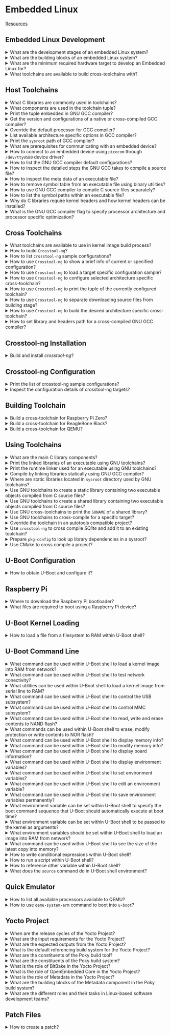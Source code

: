 # Embedded Linux
[Resources](README.md)

## Embedded Linux Development

<details>
<summary>What are the development stages of an embedded Linux system?</summary>

> 1. Board Bring-Up
> 2. System Architecture and Design Choice
> 3. Writing Embedded Applications
> 4. Debugging and Optimizing Performance
>
> ---
> **Resources**
> - Mastering Embedded Linux Programming - Chapter 1

> **References**
> ---
</details>

<details>
<summary>What are the building blocks of an embedded Linux system?</summary>

> **Description**
>
> 1. Toolchain
> 2. Bootloader
> 3. Kernel
> 4. Root filesystem
> 5. Embedded Applications
>
> ---
> **Resources**
> - Mastering Embedded Linux Programming - Chapter 1

> **References**
> ---
</details>

<details>
<summary>What are the minimum required hardware target to develop an Embedded Linux for?</summary>

> 1. CPU architecture
> 2. Reasonable amout of RAM
> 3. Non-volatile storage
> 4. Serial port
> 5. Debugging interface (e.g. JTAG)
>
> ---
> **Resources**
> - Mastering Embedded Linux Programming - Chapter 1
> ---
> **References**
> ---
</details>

<details>
<summary>What toolchains are available to build cross-toolchains with?</summary>

> - Toolchain can be completely built manually by [Cross Linux From
>   Scratch](https://trac.clfs.org).
> - Another alternative to build toolchains is
>   [crosstool-NG](https://crosstool-ng.github.io).
>
> ---
> **Resources**
> - Mastering Embedded Linux Programming - Chapter 2
>
> ---
> **References**
> ---
</details>

## Host Toolchains

<details>
<summary>What C libraries are commonly used in toolchains?</summary>

> * glibc: [https://gnu.org/software/libc](https://gnu.org/software/libs)
> * musl libs: [https://musl.libc.org](https://musl.libc.org)
> * uClibc-ng: [https://uclibc-ng.org](https://uclibc-ng.org)
> * eglibc: [https://uclibc.org/home](https://uclibc.org/home)
>
> ---
> **Resources**
> - Mastering Embedded Linux Programming - Chapter 2
> ---
> **References**
> ---
</details>

<details>
<summary>What components are used in the toolchain tuple?</summary>

> **Description**
>
> * CPU Architecture + Endianness (e.g. `x86_64`, `mipsel`, `armeb`)
> * Vendor (e.g. `buildroot`)
> * Kernel (e.g. `linux`)
> * Operating System + ABI (e.g. `gnueabi`, `gnueabihf`, `musleabi`,
>   `musleabihf`)
>
> ---
> **Resources**
> - Mastering Embedded Linux Programming - Chapter 2
>
> ---
> **References**
> ---
</details>

<details>
<summary>Print the tuple embedded in GNU GCC compiler?</summary>

> **Description**
>
> ```sh
> gcc -dumpmachine
> ``````
>
> ---
> **Resources**
> - Mastering Embedded Linux Programming - Chapter 2
> ---
> **References**
> ---
</details>

<details>
<summary>Get the version and configurations of a native or cross-compiled GCC compiler?</summary>

> **Description**
>
> ```sh
> ${CROSS_COMPILE}gcc -v
> ``````
> ---
> **Resources**
> - Mastering Embedded Linux Programming - Chapter 2
> ---
> **References**
> ---
</details>

<details>
<summary>Override the default processor for GCC compiler?</summary>

> ```sh
> ${CROSS_COMPILE}gcc -mcpu=cortex-a5 main.c -o app
> ``````
>
> ---
> **Resources**
> - Mastering Embedded Linux Programming - Chapter 2
> ---
> **References**
> ---
</details>

<details>
<summary>List available architecture specific options in GCC compiler?</summary>

> ```sh
> ${CROSS_COMPILE}gcc --target-help
> ``````
>
> ---
> **Resources**
> - Mastering Embedded Linux Programming - Chapter 2
> ---
> **References**
> ---
</details>

<details>
<summary>Print the <code>sysroot</code> path of GCC compiler?</summary>

> ```sh
> ${CROSS_COMPILE}gcc -print-sysroot
> ``````
>
> ---
> **Resources**
> - Mastering Embedded Linux Programming - Chapter 2
> ---
> **References**
> ---
</details>

<details>
<summary>What are prerequisites for communicating with an embedded device?</summary>

> **Description**
>
> The board should be physically connected to the host using USB to Serial
> cable.
>
> The program which can be used to connect the board with a TTY are as follows:
>
> * minicom
> * picocom
> * gtkterm
> * putty
> * screen
> * tio
>
> ---
> **Resources**
> - Embedded Linux Full Course by Anisa Institute - 14:55:00
> ---
> **References**
> ---
</details>

<details>
<summary>How to connect to an embedded device using <code>picocom</code> through <code>/dev/ttyUSB0</code> device driver?</summary>

> ```sh
> picocom --baud 115200 /dev/ttyUSB0
> ``````
>
> In case you don't have enough permission to run this command, you need to add
> your user into the `dialout` group:
>
> ```sh
> usermod -G -a dialout brian
> ``````

> Resources:
> - Embedded Linux Full Course by Anisa Institute - 14:55:00

> References:
---
</details>

<details>
<summary>How to list the GNU GCC compiler default configurations?</summary>

> ```sh
> gcc -v
> ``````

> Resources:
> - Embedded Linux Full Course by Anisa Institute - 4:30:00

> References:
---
</details>

<details>
<summary>How to inspect the detailed steps the GNU GCC takes to compile a source file?</summary>

> ```sh
> gcc -v -o program source.c
> ``````

> Resources:
> - Embedded Linux Full Course by Anisa Institute - 4:35:00

> References:
---
</details>

<details>
<summary>How to inspect the meta data of an executable file?</summary>

> ```sh
> file executable
> ``````

> Resources:
> - Embedded Linux Full Course by Anisa Institute - 4:45:00

> References:
---
</details>

<details>
<summary>How to remove symbol table from an executable file using binary utilities?</summary>

> ```sh
> strip executable
> ``````

> Resources:
> - Embedded Linux Full Course by Anisa Institute - 4:47:00

> References:
---
</details>

<details>
<summary>How to use GNU GCC compiler to compile C source files separately?</summary>

> ```sh
> gcc -c main.c
> gcc -c util.c
> gcc -o program main.o util.o
> ``````

> Resources:
> - Embedded Linux Full Course by Anisa Institute - 4:55:00

> References:
---
</details>

<details>
<summary>How to list the symbol paths within an executable file?</summary>

> ```sh
> nm executable
> ``````

> Resources:
> - Embedded Linux Full Course by Anisa Institute - 4:42:00

> References:
---
</details>

<details>
<summary>Why do C libraries require kernel headers and how kernel headers can be installed?</summary>

> C libraries and compiled programs need to interact with the kernel. Available
> system calls, many constant definitions and data structures are defined in
> kernel headers. Therefore, compiling C libraries require kernel headers.
>
> Kernel headers can be found in the kernel source tree in `include/uapi` and
> `arch/<arch>/include/uapi`. These headers can be included in C source files
> as `<linux>` and `<unistd>`.
>
> To install kernel headers, run the following `make` target in the kernel
> source tree:
>
> ```sh
> make headers_install
> ``````

> Resources:
> - Embedded Linux Full Course by Anisa Institute - 5:00:00

> References:
---
</details>

<details>
<summary>What is the GNU GCC compiler flag to specify processor architecture and processor specific optimization?</summary>

> `-march` option is used to set processor architecture, e.g. armv6, armv7,
> aarch64, x86\_64, etc. `-mtune` option is used to set processor specific
> optimization, e.g. bcm2835, bcm2711, etc.
>
> ```sh
> gcc -march armv6 -mtune bcm2835 source.c
> ``````

> Resources:
> - Embedded Linux Full Course by Anisa Institute - 5:50:00

> References:
---
</details>

## Cross Toolchains

<details>
<summary>What toolchains are available to use in kernel image build process?</summary>

> Some utilities automate the process of building the toolchains:
>
> * [Crosstool-ng](https://crosstool-ng.github.io)
> * [Buildroot](https://buildroot.org)
> * [PTXdist](https://ptxdist.org)
> * [OpenEmbedded](https://openembedded.org) and [Yocto project](https://yoctoproject.org)

> Resources:
> - Embedded Linux Full Course by Anisa Institute - 5:59:00

> References:
---
</details>

<details>
<summary>How to build <code>Crosstool-ng</code>?</summary>

> ```sh
> git clone https://github.com/crosstool-ng/crosstool-ng.git
> cd crosstool-ng
> ./bootstrap
> ./configure --prefix $HOME/.local
> make -j8
> make install
> ``````

> Resources:
> - Embedded Linux Full Course by Anisa Institute - 6:02:00

> References:
---
</details>

<details>
<summary>How to list <code>Crosstool-ng</code> sample configurations?</summary>

> ```sh
> ct-ng list-samples
> ``````

> Resources:
> - Embedded Linux Full Course by Anisa Institute - 6:04:00

> References:
---
</details>

<details>
<summary>How to use <code>Crosstool-ng</code> to show a brief info of current or specified configuration?</summary>

> Prefix target with `show-` to see the configuration information:
>
> ```sh
> ct-ng show-armv6-unknown-linux-gnueabihf
> ``````
>
> Or just run `show-config` to see the current configuration information:
>
> ```sh
> ct-ng show-config
> ``````
>
> Note that `.config` file should be available in the later case.

> Resources:
> - Embedded Linux Full Course by Anisa Institute - 6:05:00

> References:
---
</details>

<details>
<summary>How to use <code>Crosstool-ng</code> to load a target specific configuration sample?</summary>

> ```sh
> ct-ng armv6-unknown-linux-gnueabihf
> ``````

> Resources:
> - Embedded Linux Full Course by Anisa Institute - 6:05:00

> References:
---
</details>

<details>
<summary>How to use <code>Crosstool-ng</code> to configure selected architecture specific cross-toolchain?</summary>

> Crosstool-ng uses kernel build system `Kbuild` and kernel configuration
> system `Kconfig` to configure and build the cross-toolchain.
>
> ```sh
> ct-ng menuconfig
> ct-ng nconfig
> ct-ng qtconfig
> ``````

> Resources:
> - Embedded Linux Full Course by Anisa Institute - 6:03:00

> References:
---
</details>

<details>
<summary>How to use <code>Crosstool-ng</code> to print the tuple of the currently configured toolchain?</summary>

> ```sh
> ct-ng show-tuple
> ``````

> Resources:
> - Embedded Linux Full Course by Anisa Institute - 6:03:00

> References:
---
</details>

<details>
<summary>How to use <code>Crosstool-ng</code> to separate downloading source files from building stage?</summary>

> ```sh
> ct-ng source
> ``````

> Origin:

> References:
---
</details>

<details>
<summary>How to use <code>Crosstool-ng</code> to build the desired architecture specific cross-toolchain?</summary>

> Indicate a the number of parallel jobs behind the `build` target after a dot:
>
> ```sh
> ct-ng build.8
> ``````

> Resources:
> - Embedded Linux Full Course by Anisa Institute - 6:04:00

> References:
---
</details>

<details>
<summary>How to set library and headers path for a cross-compiled GNU GCC compiler?</summary>

> ```sh
> ${CROSS_COMPILE}gcc -L$(${CROSS_COMPILE}gcc -print-sysroot)/lib -I$(${CROSS_COMPILE}gcc -print-sysroot)/include -march armv6 -mtune bcm2835 -o program source.c
> ``````

> Resources:
> - Embedded Linux Full Course by Anisa Institute - 8:20:00

> References:
---
</details>

## Crosstool-ng Installation

<details>
<summary>Build and install <i>crosstool-ng</i>?</summary>

> ```sh
> git clone https://github.com/crosstool-ng/crosstool-ng.git
> cd crosstool-ng
> git checkout <latest>
> ./bootstrap
> ./configure --enable-local
> make -j<cores>
> ./ct-ng --version
> ``````
>
> ---
> **Resources**
> - Mastering Embedded Linux Programming - Chapter 2
>
> ---
> **References**
> ---
</details>

## Crosstool-ng Configuration

<details>
<summary>Print the list of crosstool-ng sample configurations?</summary>

> ```sh
> ./ct-ng list-samples
> ``````
>
> ---
> **Resources**
> - Mastering Embedded Linux Programming - Chapter 2
> ---
> **References**
> ---
</details>

<details>
<summary>Inspect the configuration details of crosstool-ng targets?</summary>

> ```sh
> ./ct-ng show-<sample>
> ./ct-ng show-armv6-unknown-linux-gnueabihf
> ./ct-ng show-arm-cortex_a8-linux-gnueabi
> ./ct-ng show-arm-unknown-linux-gnueabi
> ``````
>
> ---
> **Resources**
> - Mastering Embedded Linux Programming - Chapter 2
> ---
> **References**
> ---
</details>

## Building Toolchain

<details>
<summary>Build a cross-toolchain for Raspberry Pi Zero?</summary>

> **Description**
>
> Considering the processor used in this device which is `bmc2835` having an
> armv6 core, we should use the following target:
>
> ```sh
> ./ct-ng distclean
> ./ct-ng show-armv6-unknown-linux-gnueabihf
> ./ct-ng armv6-unknown-linux-gnueabihf
> ``````
>
> Change following kernel configurations and set their values accordingly:
>
> * Tarbal path
> * Build path
> * Vendor tuple
>
> ```sh
> ./ct-ng build
> ``````
>
> ---
> **Resources**
> - Mastering Embedded Linux Programming - Chapter 2
> ---
> **References**
> ---
</details>

<details>
<summary>Build a cross-toolchain for BeagleBone Black?</summary>

> **Description**
>
> ```sh
> ./ct-ng distclean
> ./ct-ng show-arm-cortex_a8-linux-gnueabi
> ./ct-ng arm-cortex_a8-linux-gnueabi
> ``````
>
> Change the following kernel configurations and set their values accordingly:
>
> * **Paths and misc options** >> **Render the toolchain read-only**: disable
> * **Target options** >> **Floating point**: **hardware (FPU)**
> * **Target options** >> **Use specific FPU**: neon
>
> ```sh
> ./ct-ng build
> ``````
>
> ---
> **Resources**
> - Mastering Embedded Linux Programming - Chapter 2
>
> ---
> **References**
> ---
</details>

<details>
<summary>Build a cross-toolchain for QEMU?</summary>

> ```sh
> ./ct-ng distclean
> ./ct-ng show-arm-unknown-linux-gnueai
> ./ct-ng arm-unknown-linux-gnueai
> ``````
>
> Change the following kernel configurations and set their values accordingly:
>
> * **Paths and misc options** >> disable **Render the toolchain read-only**
>
> ```sh
> ./ct-ng build
> ``````
>
> ---
> **Resources**
> - Mastering Embedded Linux Programming - Chapter 2
> ---
> **References**
> ---
</details>

## Using Toolchains

<details>
<summary>What are the main C library components?</summary>

> * libc (linked by default)
> * libm
> * libpthread
> * librt
>
> ---
> **Resources**
> - Mastering Embedded Linux Programming - Chapter 2
> ---
> **References**
> ---
</details>

<details>
<summary>Print the linked libraries of an executable using GNU toolchains?</summary>

> ```sh
> ${CROSS_COMPILE}readelf -a app | grep "Shared library"
> ``````
>
> ---
> **Resources**
> - Mastering Embedded Linux Programming - Chapter 2
> ---
> **References**
> ---
</details>

<details>
<summary>Print the runtime linker used for an executable using GNU toolchains?</summary>

> ```sh
> ${CROSS_COMPILE}readelf -a app | grep "program interpreter"
> ``````
>
> ---
> **Resources**
> - Mastering Embedded Linux Programming - Chapter 2
> ---
> **References**
> ---
</details>

<details>
<summary>Compile by linking libraries statically using GNU GCC compiler?</summary>

> ```sh
> ${CROSS_COMPILE}gcc -static main.c -o app
> ``````
> ---
> **Resources**
> - Mastering Embedded Linux Programming - Chapter 2
>
> ---
> **References**
> ---
</details>

<details>
<summary>Where are static libraries located in <code>sysroot</code> directory used by GNU toolchains?</summary>

> ```sh
> SYSROOT=$(${CROSS_COMPILE}gcc -print-sysroot)
> cd $SYSROOT
> ls -l usr/lib/libc.a
> ``````
>
> ---
> **Resources**
> - Mastering Embedded Linux Programming - Chapter 2
> ---
> **References**
> ---
</details>

<details>
<summary>Use GNU toolchains to create a static library containing two executable objects compiled from C source files?</summary>

> ```sh
> ${CROSS_COMPILE}gcc -c test1.o
> ${CROSS_COMPILE}gcc -c test2.o
> ${CROSS_COMPILE}ar rc libtest1.a test1.o test2.o
> ${CROSS_COMPILE}gcc main.c -ltest -L../libs -I../include -o app
> ``````
>
> ---
> **Resources**
> - Mastering Embedded Linux Programming - Chapter 2
>
> ---
> **References**
> ---
</details>

<details>
<summary>Use GNU toolchains to create a shared library containing two executable objects compiled from C source files?</summary>

> ```sh
> ${CROSS_COMPILE}gcc -fPIC -c test1.c
> ${CROSS_COMPILE}gcc -fPIC -c test2.c
> ${CROSS_COMPILE}gcc -shared -o libtest.so test1.o test2.o
> ${CROSS_COMPILE}gcc main.c -ltest -L../libs -I../include -o app
> ${CROSS_COMPILE}readelf -a app | grep library
> ${CROSS_COMPILE}readelf -a app | grep interpreter
> ``````
>
> ---
> **Resources**
> - Mastering Embedded Linux Programming - Chapter 2
> ---
> **References**
> ---
</details>

<details>
<summary>Use GNU cross-toolchains to print the <code>SONAME</code> of a shared library?</summary>

> ```sh
> ${CROSS_COMPILE}readelf -a /usr/lib/x86_64-linux-gnu/libjpeg.so.8.2.2 | grep SONAME
> libjpeg.so.8
> ``````
>
> ---
> **Resources**
> - Mastering Embedded Linux Programming - Chapter 2
> ---
> **References**
> ---
</details>

<details>
<summary>Use GNU toolchains to cross-compile for a specific target?</summary>

> By using environment variables to specify toolchains:
>
> ```sh
> export CROSS_COMPILE=armv6-rpi-linux-gnueabihf-
> make
> ``````
>
> Or by specifying behind the `make` command directly:
>
> ```sh
> make CROSS_COMPILE=armv6-rpi-linux-gnueabihf-
> ``````
>
> ---
> **Resources**
> - Mastering Embedded Linux Programming - Chapter 2
> ---
> **References**
> ---
</details>

<details>
<summary>Override the toolchain in an autotools compatible project?</summary>

> ```sh
> CC=armv6-rpi-linux-gnueabihf-gcc ./configure --host=armv6-rpi-linux-gnueabihf
> ``````
>
> ---
> **Resources**
> - Mastering Embedded Linux Programming - Chapter 2
> ---
> **References**
> ---
</details>

<details>
<summary>Use <code>crosstool-ng</code> to cross compile <i>SQlite</i> and add it to an existing toolchain?</summary>

> ```sh
> wget http://www.sqlite.org/2020/sqlite-autoconf-3330000.tar.gz
> tar xf sqlite-autoconf-3330000.tar.gz
> cd sqlite-autoconf-3330000
> CC=armv6-rpi-linux-gnueabihf-gcc ./configure --host=armv6-rpi-linux-gnueabihf --prefix=/usr
> make
> make DESTDIR=$(armv6-rpi-linux-gnueabi-gcc -print-sysroot) install
>
> armv6-rpi-linux-gnueabihf main.c -o sqlite-test -lsqlite3
> ``````
>
> ---
> **Resources**
> - Mastering Embedded Linux Programming - Chapter 2
> ---
> **References**
> ---
</details>

<details>
<summary>Prepare <code>pkg-config</code> to look up library dependencies in a sysroot?</summary>

> **Description**
>
> In order for `pkg-config` to address library and header files belonging to
> *sqlite3*, it should be able to see `<sysroot>/usr/lib/pkgconfig/sqlite3.pc`:
>
> ```sh
> export CROSS_COMPILE="xtools/armv6-rpi-linux-gnueabihf-"
> export PKG_CONFIG_LIBDIR=$(${CROSS_COMPILE}gcc -print-sysroot)/usr/lib/pkgconfig
> ${CROSS_COMPILE}gcc $(pkg-config sqlite3 --cflags --libs) main.c -o sqlite-test
> ``````
>
> ---
> **Resources**
> - Mastering Embedded Linux Programming - Chapter 2
> ---
> **References**
> ---
</details>

<details>
<summary>Use CMake to cross compile a project?</summary>

> ```sh
> export CROSS_COMPILE="xtools/armv6-rpi-linux-gnueabihf-"
> cmake -S . -B build -D CMAKE_INSTALL_PREFIX:PATH=sysroot -D CMAKE_C_COMPILER:PATH=${CROSS_COMPILE}gcc
> cmake --build build --parallel 8 --target all
> cmake --build build --parallel 8 --target install
> ``````
>
> ---
> **Resources**
> - Mastering Embedded Linux Programming - Chapter 2
>
> ---
> **References**
> ---
</details>

## U-Boot Configuration

<details>
<summary>How to obtain U-Boot and configure it?</summary>

> Obtain the U-Boot source tree from GitHub:
>
> ```sh
> git clone https://github.com/u-boot/u-boot.git
> cd u-boot
> ``````
>
> Configuration files are stored in `configs/` directory.
>
> To check if your desired board is already supported by U-Boot, check if there
> is a match for that board in the `boards.cfg` file.
>
> To use one of the configuration entries in `configs/` use `make` utility:
>
> ```sh
> make CROSS_COMPILE=$(arm-unknown-linux-gnueabihf-gcc -print-sysroot) ARCH=armv6 raspberrypizero_defconfig
> make CROSS_COMPILE=$(arm-unknown-linux-gnueabihf-gcc -print-sysroot) ARCH=armv6 menuconfig
> ``````

> Resources:
> - Embedded Linux Full Course by Anisa Institute - 9:32:00

> References:
---
</details>

## Raspberry Pi

<details>
<summary>Where to download the Raspberry Pi bootloader?</summary>

> The official `raspbberypi` repository holds the `boot` directory where
> `start.elf` file and the device tree files can be found:
>
> ```sh
> wget -c 'https://github.com/raspberrypi/firmware/blob/master/boot/start.elf'
> wget -c 'https://github.com/raspberrypi/firmware/blob/master/boot/bcm2708-rpi-zero.dtb'
> ``````

> Resources:
> - Embedded Linux Full Course by Anisa Institute - 11:18:00

> References:
---
</details>

<details>
<summary>What files are required to boot using a Raspberry Pi device?</summary>

> 1. Boot loader (Raspberry Pi specific SPL)
> 2. Kernel image
> 3. Device trees
>
> First download Raspberry Pi device specific SPL and device tree binary files.
>
> ```sh
> wget -c 'https://github.com/raspberrypi/firmware/blob/master/boot/start.elf'
> wget -c 'https://github.com/raspberrypi/firmware/blob/master/boot/bcm2708-rpi-zero.dtb'
> ``````
>
> Then partition the SD card which is used to attach to the device:
>
> ```sh
> fdisk /dev/sda
> ``````
>
> Create a 100M sized partition and set the bootable flag.
> Then format that bootable partition with vfat filesystem:
>
> ```sh
> mkfs -t vfat /dev/sda1
> ``````
>
> Mount it and then copy `u-boot.bin`, `start.elf` (raspberrypi repository), `bcm2708-rpi-zero.dtb` (raspbberypi repository) files into the filesystem:
>
> ```sh
> mount /dev/sda1 /mnt
> cp * /mnt
> umount /mnt
> ``````

> Resources:
> - Embedded Linux Full Course by Anisa Institute - 11:18:00

> References:
---
</details>

## U-Boot Kernel Loading

<details>
<summary>How to load a file from a filesystem to RAM within U-Boot shell?</summary>

> There are as many tools as there are filesystems to load an image into RAM:
>
> *FAT filesystem*
> ```uboot
> fatload usb 0:1 0x21000000 zImage
> ``````
>
> *EXT4 filesystem*
> ```uboot
> ext4load usb 0:1 0x21000000 zImage
> ``````
>
> There are similarly other tools:
>
> * fatinfo,  fatls,  fatsize,  fatwrite, ...
> * ext2info, ext2ls, ext2size, ext2write,...
> * ext3info, ext3ls, ext3size, ext3write,...
> * ext4info, ext4ls, ext4size, ext4write,...
> * sqfsinfo, sqfsls, sqfssize, sqfswrite,...

> Resources:
> - Embedded Linux Full Course by Anisa Institute - 10:07:00

> References:
---
</details>

## U-Boot Command Line

<details>
<summary>What command can be used within U-Boot shell to load a kernel image into RAM from network?</summary>

> ```uboot
> tftp
> ``````

> Resources:
> - Embedded Linux Full Course by Anisa Institute - 10:11:00

> References:
---
</details>

<details>
<summary>What command can be used within U-Boot shell to test network conectivity?</summary>

> ```uboot
> ping
> ``````

> Resources:
> - Embedded Linux Full Course by Anisa Institute - 10:12:00

> References:
---
</details>

<details>
<summary>What utilities can be used within U-Boot shell to load a kernel image from serial line to RAM?</summary>

> `loads`, `loadb`, `loady` commands.

> Resources:
> - Embedded Linux Full Course by Anisa Institute - 10:13:00

> References:
---
</details>

<details>
<summary>What command can be used within U-Boot shell to control the USB subsystem?</summary>

> ```uboot
> ping
> ``````

> Resources:
> - Embedded Linux Full Course by Anisa Institute - 10:14:00

> References:
---
</details>

<details>
<summary>What command can be used within U-Boot shell to control MMC subsystem?</summary>

> ```uboot
> mmc
> ``````

> Resources:
> - Embedded Linux Full Course by Anisa Institute - 10:15:00

> References:
---
</details>

<details>
<summary>What command can be used within U-Boot shell to read, write and erase contents to NAND flash?</summary>

> ```uboot
> nand
> ``````

> Resources:
> - Embedded Linux Full Course by Anisa Institute - 10:15:00

> References:
---
</details>

<details>
<summary>What commands can be used within U-Boot shell to erase, modify protection or write contents to NOR flash?</summary>

> ```uboot
> erase
> protect
> cp
> ``````

> Resources:
> - Embedded Linux Full Course by Anisa Institute - 10:16:00

> References:
---
</details>

<details>
<summary>What command can be used within U-Boot shell to display memory info?</summary>

> ```uboot
> md
> ``````

> Resources:
> - Embedded Linux Full Course by Anisa Institute - 10:15:00

> References:
---
</details>

<details>
<summary>What command can be used within U-Boot shell to modify memory info?</summary>

> ```uboot
> mm
> ``````

> Resources:
> - Embedded Linux Full Course by Anisa Institute - 10:15:00

> References:
---
</details>

<details>
<summary>What command can be used within U-Boot shell to display board information?</summary>

> ```uboot
> bdinfo
> ``````

> Resources:
> - Embedded Linux Full Course by Anisa Institute - 10:16:00

> References:
---
</details>

<details>
<summary>What command can be used within U-Boot shell to display environment variables?</summary>

> ```uboot
> printenv
> printenv <variable-name>
> ``````

> Resources:
> - Embedded Linux Full Course by Anisa Institute - 10:19:00

> References:
---
</details>

<details>
<summary>What command can be used within U-Boot shell to set environment variables?</summary>

> ```uboot
> setenv <variable-name> <variable-value>
> ``````

> Origin 10:20:00

> References:
---
</details>

<details>
<summary>What command can be used within U-Boot shell to edit an environment variable?</summary>

> ```uboot
> editenv <variable-name>
> ``````

> Resources:
> - Embedded Linux Full Course by Anisa Institute - 10:20:00

> References:
---
</details>

<details>
<summary>What command can be used within U-Boot shell to save environment variables permanently?</summary>

> ```uboot
> saveenv
> ``````

> Resources:
> - Embedded Linux Full Course by Anisa Institute - 10:20:00

> References:
---
</details>

<details>
<summary>What environment variable can be set within U-Boot shell to specify the boot command sequence that U-Boot should automatically execute at boot time?</summary>

> Commands will be executed after a configurable delay `bootdelay`, if process
> is not interrupted.
>
> ```uboot
> setenv bootcmd 'tftp 0x21000000 zImage; tftp 0x22000000 dtb; bootz 0x21000000 - 0x22000000'
> ``````

> Resources:
> - Embedded Linux Full Course by Anisa Institute - 10:22:00

> References:
---
</details>

<details>
<summary>What environment variable can be set within U-Boot shell to be passed to the kernel as arguments?</summary>

> ```uboot
> setenv bootargs ''
> ``````

> Resources:
> - Embedded Linux Full Course by Anisa Institute - 10:23:00

> References:
---
</details>

<details>
<summary>What environment variables should be set within U-Boot shell to load an image into RAM from network?</summary>

> * `serverip`
> * `ipaddr`
> * `netmask`
> * `ethaddr`

> Resources:
> - Embedded Linux Full Course by Anisa Institute - 10:24:00

> References:
---
</details>

<details>
<summary>What command can be used within U-Boot shell to see the size of the latest copy into memory?</summary>

> After using `tftp`, `fatload`, `nand read...`, etc. commands, the size of
> copy can be seen by:
>
> ```uboot
> filesize
> ``````

> Resources:
> - Embedded Linux Full Course by Anisa Institute - 10:24:00

> References:
---
</details>

<details>
<summary>How to write conditional expressions within U-Boot shell?</summary>

> U-Boot shell uses the same conditional expression as Bash:
>
> ```uboot
> setenv mmc-boot 'if fatload mmc 0 80000000 boot.ini; then source; else if fatload mmc 0 80000000 zImage; then run mmc-do-boot; fi; fi'
> ``````

> Resources:
> - Embedded Linux Full Course by Anisa Institute - 10:25:00

> References:
---
</details>

<details>
<summary>How to run a script within U-Boot shell?</summary>

> ```uboot
> setenv <variable-name> <script-body>
> run <variable-name>
> ``````

> Resources:
> - Embedded Linux Full Course by Anisa Institute - 10:25:00

> References:
---
</details>

<details>
<summary>How to reference other variable within U-Boot shell?</summary>

> The same way that Unix shell references variables using braces:
>
> ```uboot
> ${variable-name}
> ``````

> Resources:
> - Embedded Linux Full Course by Anisa Institute - 10:25:00

> References:
---
</details>

<details>
<summary>What does the <code>source</code> command do in U-Boot shell environment?</summary>

> When a command is used to load some file into RAM as follows:
>
> ```uboot
> fatload mmc 0 80000000 boot.ini
> ``````
>
> Then by executing `source` command, the contents within `boot.ini` file which
> was recently loaded will be read. This file should obbey the syntax of U-Boot
> shell variables. By reading these variables, the boot sequence can be changed
> accordingly.

> Resources:
> - Embedded Linux Full Course by Anisa Institute - 10:34:00

> References:
---
</details>

## Quick Emulator

<details>
<summary>How to list all available processors available to QEMU?</summary>

> ```sh
> qemu-system-arm --machine help
> ``````

> Resources:
> - Embedded Linux Full Course by Anisa Institute - 13:17:00

> References:
---
</details>

<details>
<summary>How to use <code>qemu-system-arm</code> command to boot into <code>u-boot</code>?</summary>

> ```sh
> qemu-system-arm --machine raspi0 --nographic --kernel u-boot
> ``````

> Resources:
> - Embedded Linux Full Course by Anisa Institute - 13:18:00

> References:
---
</details>

## Yocto Project

<details>
<summary>When are the release cycles of the Yocto Project?</summary>

> The Yocto Project has a release every six months, in April and October.
>
> The support for the stable release is for 7 months, offering 1 month of
> overlapped support for every stable release. The LTS release has a minimal
> support period of 2 years, optionally extended. After the official support
> period ends, it moves to Community support and finally reaches End Of Life
> (EOL).
>
> `Initial Release -> Stable Release -> Community -> End of Life`
>
> ---
> **Resources**
> - Embedded Linux Development Using Yocto Project - Chapter 1
> ---
> **References**
> ---
</details>

<details>
<summary>What are the input requirements for the Yocto Project?</summary>

> - Applications to install
> - Architecture to use
> - License restrictions
>
> ---
> **Resources**
> - Heading for the Yocto Project - Chapter 1
> ---
> **References**
> ---
</details>

<details>
<summary>What are the expected outputs from the Yocto Project?</summary>

> - Bootloader such as U-Boot, GRUB, Syslinux etc.
> - Linux kernel image with added or removed features as necessary
> - Root filesystem usually called rootfs containing the files
> - List of licenses of packages included in the rootfs
> - The source for distribution to comply on the copyleft requirements
>
> ---
> **Resources**
> - Heading for the Yocto Project - Chapter 1
> ---
> **References**
> ---
</details>

<details>
<summary>What is the default referencing build system for the Yocto Project?</summary>

> **Description**
>
> Poky is the default Yocto Project reference distribution, which uses
> OpenEmbedded build system technology.
>
> ---
> **Resources**
> - Heading for the Yocto Project - Chapter 1
> - Embedded Linux Development Using Yocto Project - Chapter 1
> ---
> **References**
> ---
</details>

<details>
<summary>What are the constituents of the Poky build tool?</summary>

> **Description**
>
> It is platform-independent and performs cross-compiling using the BitBake
> tool, OpenEmbedded Core, and a default set of metadata.
>
> In addition, it provides the mechanism to build and combine thousands of
> distributed open source projects to form a fully customizable, complete, and
> coherent Linux software stack.
>
> ---
> **Resources**
> ---
> **References**
> ---
</details>

<details>
<summary>What are the constituents of the Poky build system?</summary>

> Poky is composed of a collection of tools, configuration files, and recipe
> data (known as metadata).
>
> |Poky Build Tool|
> |---|
> |BitBake Tool (bitbake)|
> |OpenEmbedded Core (meta)|
> |Poky Distribution Metadata (meta-poky)|
> |Yocto Project Reference BSP (meta-yocto-bsp)|
>
> ---
> **Resources**
> - Heading for the Yocto Project - Chapter 1
> - Embedded Linux Development Using Yocto Project - Chapter 1
> ---
> **References**
> ---
</details>

<details>
<summary>What is the role of BitBake in the Yocto Project?</summary>

> **Description**
>
> BitBake is a task scheduler and execution system that parses Python and Shell
> Script code. The code that is parsed generates and runs tasks, which are a
> set of steps ordered per the code’s dependencies.
>
> BitBake evaluates all available metadata, managing dynamic variable
> expansion, dependencies, and code generation. In addition, it keeps track of
> all tasks to ensure their completion, maximizing the use of processing
> resources to reduce build time and predictability.
>
> The source code is in the `bitbake` subdirectory of Poky.
>
> ---
> **Resources**
> - Heading for the Yocto Project - Chapter 1
> - Embedded Linux Development Using Yocto Project - Chapter 1
>
> ---
> **References**
> ---
</details>

<details>
<summary>What is the role of OpenEmbedded Core in the Yocto Project?</summary>

> **Description**
>
> The OpenEmbedded Core metadata collection provides the engine of the Poky
> build system. It provides the core features and aims to be generic and as
> lean as possible. It supports seven different processor architectures (ARM,
> ARM64, x86, x86-64, PowerPC, PowerPC 64, MIPS, MIPS64, RISC-V32, and RISC-V
> 64), only supporting platforms to be emulated by QEMU.
>
> The OpenEmbedded Core houses its metadata inside the `meta` subdirectory of
> Poky.
>
> ---
> **Resources**
> - Embedded Linux Development Using Yocto Project - Chapter 1
> ---
> **References**
> ---
</details>

<details>
<summary>What is the role of Metadata in the Yocto Project?</summary>

> The metadata includes recipes and configuration files. It is composed of a
> mix of Python and Shell Script text files, providing a tremendously flexible
> tool. Poky uses this metadata to extend OpenEmbedded Core.
>
> BitBake uses these scripts to inform the steps needed to build, download the
> source code and other tasks related to a specific software application or
> library.
>
> ---
> **Resources**
> - Heading for the Yocto Project - Chapter 1
> - Embedded Linux Development Using Yocto Project - Chapter 1
>
> ---
> **References**
> ---
</details>

<details>
<summary>What are the building blocks of the Metadata component in the Poky build system?</summary>

> Includes two different layers, which are other metadata subsets, shown as follows:
>
> - `meta-poky`: This layer provides the default and supported distribution
>   policies, visual branding, and metadata tracking information (maintainers,
>   upstream status, and so on). This is to serve as a curated template that
>   could be used by distribution builders to seed their custom distribution.
> - `meta-yocto-bsp`: This provides the Board Support Package (BSP) used as the
>   reference hardware for the Yocto Project development and Quality Assurance
>   (QA) process.
>
> ---
> **Resources**
> - Heading for the Yocto Project - Chapter 1
> - Embedded Linux Development Using Yocto Project - Chapter 1
> ---
> **References**
> ---
</details>

<details>
<summary>What are the different roles and their tasks in Linux-based software development teams?</summary>

> **Description**
>
> - **Low level developers**
>   + Board bring-up
>   + Bootloader development
>   + Kernel development
>   + Device drvier development
> - **Application developers**
>   + Application development
>   + Application customization
> - **System architect**
>   + Application list management
>   + Software Development Kit (SDK) development
>   + Integration into build system
>   + Releases
> - **Legal authority**
>   + License management
>
> ---
> **Resources**
> - Heading for the Yocto Project - Chapter 3
> ---
> **References**
> ---
</details>

## Patch Files

<details>
<summary>How to create a patch?</summary>

> git format-patch
>
> ---
> Resources:
> - Embedded Linux Full Course by Anisa Institute - 14:55:00
> ---
> References:
> ---
</details>


